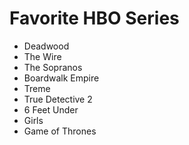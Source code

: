# Favorite HBO Series

* Deadwood
* The Wire
* The Sopranos
* Boardwalk Empire
* Treme
* True Detective 2
* 6 Feet Under
* Girls
* Game of Thrones
